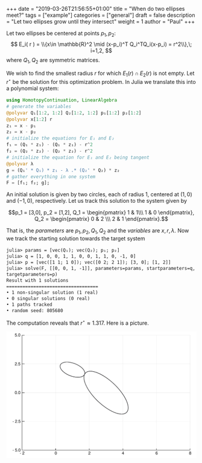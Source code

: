 +++
date = "2019-03-26T21:56:55+01:00"
title = "When do two ellipses meet?"
tags = ["example"]
categories = ["general"]
draft = false
description = "Let two ellipses grow until they intersect"
weight = 1
author = "Paul"
+++


Let two ellipses be centered at points $p_1,p_2$:
$$
E_i( r ) = \\{x\in \mathbb{R}^2 \mid (x-p_i)^T Q_i^TQ_i(x-p_i) = r^2\\},\; i=1,2,
$$
where $Q_1, Q_2$ are symmetric matrices.


We wish to find the smallest radius $r$ for which $E_1( r )\cap E_2( r )$ is not empty. Let $r^\star$ be the solution for this optimization problem. In Julia we translate this into a polynomial system:


```julia
using HomotopyContinuation, LinearAlgebra
# generate the variables
@polyvar Q₁[1:2, 1:2] Q₂[1:2, 1:2] p₁[1:2] p₂[1:2]
@polyvar x[1:2] r
z₁ = x - p₁
z₂ = x - p₂
# initialize the equations for E₁ and E₂
f₁ = (Q₁ * z₁) ⋅ (Q₁ * z₁) - r^2
f₂ = (Q₂ * z₂) ⋅ (Q₂ * z₂) - r^2
# initialize the equation for E₁ and E₂ being tangent
@polyvar λ
g = (Q₁' * Q₁) * z₁ - λ .* (Q₂' * Q₂) * z₂
# gather everything in one system
F = [f₁; f₂; g];
```


An initial solution is given by two circles, each of radius 1,  centered at $(1,0)$ and $(-1,0)$, respectively. Let us track this solution to the system given by

$$p_1 = [3,0], p_2 = [1,2], Q_1 = \begin{pmatrix} 1 & 1\\\ 1 & 0 \end{pmatrix}, Q_2 = \begin{pmatrix} 0 & 2 \\\ 2 & 1 \end{pmatrix}.$$


That is, the *parameters* are $p_1, p_2, Q_1, Q_2$ and the *variables* are $x,r,λ$. Now we track the starting solution towards the target system


```julia-repl
julia> params = [vec(Q₁); vec(Q₂); p₁; p₂]
julia> q = [1, 0, 0, 1, 1, 0, 0, 1, 1, 0, -1, 0]
julia> p = [vec([1 1; 1 0]); vec([0 2; 2 1]); [3, 0]; [1, 2]]
julia> solve(F, [[0, 0, 1, -1]], parameters=params, startparameters=q, targetparameters=p)
Result with 1 solutions
==================================
• 1 non-singular solution (1 real)
• 0 singular solutions (0 real)
• 1 paths tracked
• random seed: 805680
```


The computation reveals that $r^\star \approx 1.317$. Here is a picture.

<p style="text-align:center;"><img src="/images/ellipses.pdf" width="600px"/></p>
